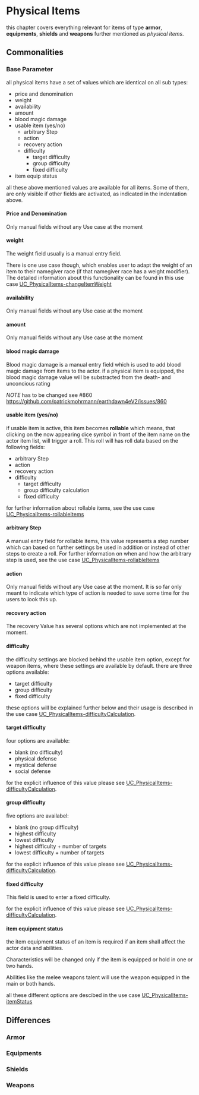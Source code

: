 # Physical Items

this chapter covers everything relevant for items of type **armor**, **equipments**, **shields** and **weapons** further mentioned as *physical items*. 

## Commonalities

### Base Parameter

all physical items have a set of values which are identical on all sub types:
* price and denomination
* weight
* availability
* amount
* blood magic damage
* usable item (yes/no)
  * arbitrary Step
  * action
  * recovery action
  * difficulty
    * target difficulty
    * group difficulty 
    * fixed difficulty
* item equip status  

all these above mentioned values are available for all items. Some of them, are only visible if other fields are activated, as indicated in the indentation above.

#### Price and Denomination

Only manual fields without any Use case at the moment

#### weight

The weight field usually is a manual entry field. 

There is one use case though, which enables user to adapt the weight of an item to their namegiver race (if that namegiver race has a weight modifier). The detailed information about this functionality can be found in this use case [UC_PhysicalItems-changeItemWeight](../Use%20Cases/UC_PhysicalItems-changeItemWeight.md)


#### availability

Only manual fields without any Use case at the moment

#### amount

Only manual fields without any Use case at the moment

#### blood magic damage

Blood magic damage is a manual entry field which is used to add blood magic damage from items to the actor. 
if a physical item is equipped, the blood magic damage value will be substracted from the death- and unconcious rating

*NOTE* has to be changed see #860 https://github.com/patrickmohrmann/earthdawn4eV2/issues/860

#### usable item (yes/no)

if usable item is active, this item becomes **rollable** which means, that clicking on the now appearing dice symbol in front of the item name on the actor item list, will trigger a roll. This roll will has roll data based on the following fields:
 * arbitrary Step
  * action
  * recovery action
  * difficulty
    * target difficulty
    * group difficulty calculation
    * fixed difficulty

for further information about rollable items, see the use case [UC_PhysicalItems-rollableItems](../Use%20Cases/UC_PhysicalItems-rollableItems.md)


#### arbitrary Step

A manual entry field for rollable items, this value represents a step number which can based on further settings be used in addition or instead of other steps to create a roll. For further information on when and how the arbitrary step is used, see the use case [UC_PhysicalItems-rollableItems](../Use%20Cases/UC_PhysicalItems-rollableItems.md)


#### action

Only manual fields without any Use case at the moment. It is so far only meant to indicate which type of action is needed to save some time for the users to look this up.

#### recovery action

The recovery Value has several options which are not implemented at the moment.

#### difficulty

the difficulty settings are blocked behind the usable item option, except for weapon items, where these settings are available by default. there are three options available:
* target difficulty
* group difficulty
* fixed difficulty

these options will be explained further below and their usage is described in the use case [UC_PhysicalItems-difficultyCalculation](../Use%20Cases/UC_PhysicalItems-difficultyCalculation.md).


#### target difficulty

four options are available:
* blank (no difficulty)
* physical defense
* mystical defense
* social defense

for the explicit influence of this value please see [UC_PhysicalItems-difficultyCalculation](../Use%20Cases/UC_PhysicalItems-difficultyCalculation.md).

#### group difficulty

five options are availabel:
* blank (no group difficulty)
* highest difficulty
* lowest difficulty
* highest difficulty + number of targets
* lowest difficulty + number of targets

for the explicit influence of this value please see [UC_PhysicalItems-difficultyCalculation](../Use%20Cases/UC_PhysicalItems-difficultyCalculation.md).

#### fixed difficulty

This field is used to enter a fixed difficulty.

for the explicit influence of this value please see [UC_PhysicalItems-difficultyCalculation](../Use%20Cases/UC_PhysicalItems-difficultyCalculation.md).

#### item equipment status  

the item equipment status of an item is required if an item shall affect the actor data and abilities.

Characteristics will be changed only if the item is equipped or hold in one or two hands.

Abilities like the melee weapons talent will use the weapon equipped in the main or both hands.

all these different options are descibed in the use case [UC_PhysicalItems-itemStatus](../Use%20Cases/UC_PhysicalItems-itemStatus.md)


## Differences

### Armor

### Equipments

### Shields

### Weapons

